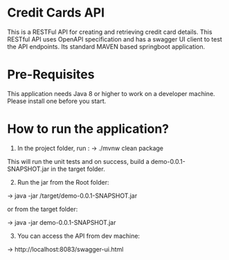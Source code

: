 # Credit Cards API

This is a RESTFul API for creating and retrieving credit card details. This RESTful API uses OpenAPI specification and has a swagger UI client to test the API endpoints. 
Its standard MAVEN based springboot application.

# Pre-Requisites

This application needs Java 8 or higher to work on a developer machine. Please install one before you start.

# How to run the application?

1. In the project folder, run :
    -> ./mvnw clean package
 
 This will run the unit tests and on success, build a demo-0.0.1-SNAPSHOT.jar in the target folder.
 
 2. Run the jar from the Root folder:
 
  -> java -jar /target/demo-0.0.1-SNAPSHOT.jar
   
   or from the target folder:
   
  -> java -jar demo-0.0.1-SNAPSHOT.jar
   
   3. You can access the API from dev machine:
   
  -> http://localhost:8083/swagger-ui.html

